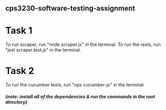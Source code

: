 ## cps3230-software-testing-assignment

# Task 1
To run scraper, run "node scraper.js" in the terminal.
To run the rests, run "jest scraper.test.js" in the terminal.

# Task 2
To run the cucumber tests, run "npx cucumber-js" in the terminal.

##### (note: install all of the dependencies & run the commands in the root directory)
